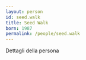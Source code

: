 ```yaml
---
layout: person
id: seed.walk
title: Seed Walk
born: 1987
permalink: /people/seed.walk
---
```


Dettagli della persona 